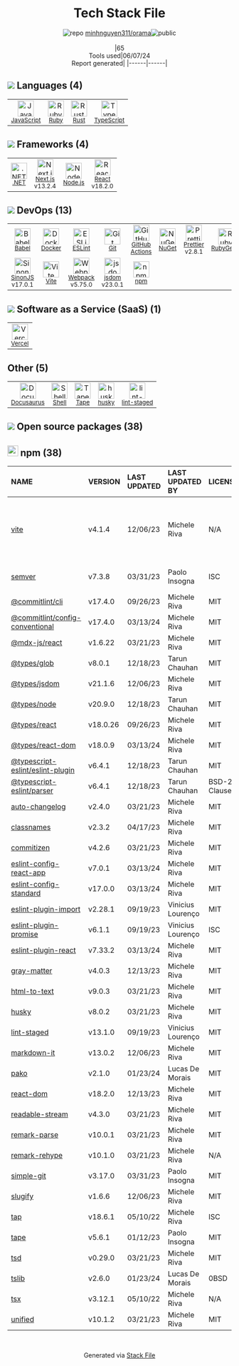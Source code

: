 <!--
&lt;--- Readme.md Snippet without images Start ---&gt;
## Tech Stack
minhnguyen311/orama is built on the following main stack:

- [JavaScript](https://developer.mozilla.org/en-US/docs/Web/JavaScript) – Languages
- [Ruby](https://www.ruby-lang.org) – Languages
- [Rust](http://www.rust-lang.org/) – Languages
- [TypeScript](http://www.typescriptlang.org) – Languages
- [.NET](http://www.microsoft.com/net/) – Frameworks (Full Stack)
- [Next.js](https://nextjs.org/) – Frameworks (Full Stack)
- [Node.js](http://nodejs.org/) – Frameworks (Full Stack)
- [React](https://reactjs.org/) – Javascript UI Libraries
- [Babel](http://babeljs.io/) – JavaScript Compilers
- [Docker](https://www.docker.com/) – Virtual Machine Platforms & Containers
- [ESLint](http://eslint.org/) – Code Review
- [GitHub Actions](https://github.com/features/actions) – Continuous Integration
- [Prettier](https://prettier.io/) – Code Review
- [SinonJS](http://sinonjs.org/) – Javascript Testing Framework
- [Vite](https://vitejs.dev/) – JS Build Tools / JS Task Runners
- [Webpack](http://webpack.js.org) – JS Build Tools / JS Task Runners
- [jsdom](https://github.com/jsdom/jsdom) – Headless Browsers
- [Vercel](https://vercel.com/) – Static Web Hosting
- [Docusaurus](https://docusaurus.io/) – Documentation as a Service & Tools
- [Shell](https://en.wikipedia.org/wiki/Shell_script) – Shells

Full tech stack [here](/techstack.md)

&lt;--- Readme.md Snippet without images End ---&gt;

&lt;--- Readme.md Snippet with images Start ---&gt;
## Tech Stack
minhnguyen311/orama is built on the following main stack:

- <img width='25' height='25' src='https://img.stackshare.io/service/1209/javascript.jpeg' alt='JavaScript'/> [JavaScript](https://developer.mozilla.org/en-US/docs/Web/JavaScript) – Languages
- <img width='25' height='25' src='https://img.stackshare.io/service/989/ruby.png' alt='Ruby'/> [Ruby](https://www.ruby-lang.org) – Languages
- <img width='25' height='25' src='https://img.stackshare.io/service/1070/v7txhrjp9pdqrkdtxxp0.png' alt='Rust'/> [Rust](http://www.rust-lang.org/) – Languages
- <img width='25' height='25' src='https://img.stackshare.io/service/1612/bynNY5dJ.jpg' alt='TypeScript'/> [TypeScript](http://www.typescriptlang.org) – Languages
- <img width='25' height='25' src='https://img.stackshare.io/service/1014/IoPy1dce_400x400.png' alt='.NET'/> [.NET](http://www.microsoft.com/net/) – Frameworks (Full Stack)
- <img width='25' height='25' src='https://img.stackshare.io/service/5936/nextjs.png' alt='Next.js'/> [Next.js](https://nextjs.org/) – Frameworks (Full Stack)
- <img width='25' height='25' src='https://img.stackshare.io/service/1011/n1JRsFeB_400x400.png' alt='Node.js'/> [Node.js](http://nodejs.org/) – Frameworks (Full Stack)
- <img width='25' height='25' src='https://img.stackshare.io/service/1020/OYIaJ1KK.png' alt='React'/> [React](https://reactjs.org/) – Javascript UI Libraries
- <img width='25' height='25' src='https://img.stackshare.io/service/2739/-1wfGjNw.png' alt='Babel'/> [Babel](http://babeljs.io/) – JavaScript Compilers
- <img width='25' height='25' src='https://img.stackshare.io/service/586/n4u37v9t_400x400.png' alt='Docker'/> [Docker](https://www.docker.com/) – Virtual Machine Platforms & Containers
- <img width='25' height='25' src='https://img.stackshare.io/service/3337/Q4L7Jncy.jpg' alt='ESLint'/> [ESLint](http://eslint.org/) – Code Review
- <img width='25' height='25' src='https://img.stackshare.io/service/11563/actions.png' alt='GitHub Actions'/> [GitHub Actions](https://github.com/features/actions) – Continuous Integration
- <img width='25' height='25' src='https://img.stackshare.io/service/7035/default_66f265943abed56bcdbfca1c866a4261b1fbb063.jpg' alt='Prettier'/> [Prettier](https://prettier.io/) – Code Review
- <img width='25' height='25' src='https://img.stackshare.io/service/3509/logo.png' alt='SinonJS'/> [SinonJS](http://sinonjs.org/) – Javascript Testing Framework
- <img width='25' height='25' src='https://img.stackshare.io/service/21547/default_1aeac791cde11ff66cc0b20dcc6144eeb185c905.png' alt='Vite'/> [Vite](https://vitejs.dev/) – JS Build Tools / JS Task Runners
- <img width='25' height='25' src='https://img.stackshare.io/service/1682/IMG_4636.PNG' alt='Webpack'/> [Webpack](http://webpack.js.org) – JS Build Tools / JS Task Runners
- <img width='25' height='25' src='https://img.stackshare.io/service/7054/preview.jpeg' alt='jsdom'/> [jsdom](https://github.com/jsdom/jsdom) – Headless Browsers
- <img width='25' height='25' src='https://img.stackshare.io/service/7618/bHjpwZem_400x400.png' alt='Vercel'/> [Vercel](https://vercel.com/) – Static Web Hosting
- <img width='25' height='25' src='https://img.stackshare.io/service/8438/xyht_7gq_400x400.jpg' alt='Docusaurus'/> [Docusaurus](https://docusaurus.io/) – Documentation as a Service & Tools
- <img width='25' height='25' src='https://img.stackshare.io/service/4631/default_c2062d40130562bdc836c13dbca02d318205a962.png' alt='Shell'/> [Shell](https://en.wikipedia.org/wiki/Shell_script) – Shells

Full tech stack [here](/techstack.md)

&lt;--- Readme.md Snippet with images End ---&gt;
-->
<div align="center">

# Tech Stack File
![](https://img.stackshare.io/repo.svg "repo") [minhnguyen311/orama](https://github.com/minhnguyen311/orama)![](https://img.stackshare.io/public_badge.svg "public")
<br/><br/>
|65<br/>Tools used|06/07/24 <br/>Report generated|
|------|------|
</div>

## <img src='https://img.stackshare.io/languages.svg'/> Languages (4)
<table><tr>
  <td align='center'>
  <img width='36' height='36' src='https://img.stackshare.io/service/1209/javascript.jpeg' alt='JavaScript'>
  <br>
  <sub><a href="https://developer.mozilla.org/en-US/docs/Web/JavaScript">JavaScript</a></sub>
  <br>
  <sub></sub>
</td>

<td align='center'>
  <img width='36' height='36' src='https://img.stackshare.io/service/989/ruby.png' alt='Ruby'>
  <br>
  <sub><a href="https://www.ruby-lang.org">Ruby</a></sub>
  <br>
  <sub></sub>
</td>

<td align='center'>
  <img width='36' height='36' src='https://img.stackshare.io/service/1070/v7txhrjp9pdqrkdtxxp0.png' alt='Rust'>
  <br>
  <sub><a href="http://www.rust-lang.org/">Rust</a></sub>
  <br>
  <sub></sub>
</td>

<td align='center'>
  <img width='36' height='36' src='https://img.stackshare.io/service/1612/bynNY5dJ.jpg' alt='TypeScript'>
  <br>
  <sub><a href="http://www.typescriptlang.org">TypeScript</a></sub>
  <br>
  <sub></sub>
</td>

</tr>
</table>

## <img src='https://img.stackshare.io/frameworks.svg'/> Frameworks (4)
<table><tr>
  <td align='center'>
  <img width='36' height='36' src='https://img.stackshare.io/service/1014/IoPy1dce_400x400.png' alt='.NET'>
  <br>
  <sub><a href="http://www.microsoft.com/net/">.NET</a></sub>
  <br>
  <sub></sub>
</td>

<td align='center'>
  <img width='36' height='36' src='https://img.stackshare.io/service/5936/nextjs.png' alt='Next.js'>
  <br>
  <sub><a href="https://nextjs.org/">Next.js</a></sub>
  <br>
  <sub>v13.2.4</sub>
</td>

<td align='center'>
  <img width='36' height='36' src='https://img.stackshare.io/service/1011/n1JRsFeB_400x400.png' alt='Node.js'>
  <br>
  <sub><a href="http://nodejs.org/">Node.js</a></sub>
  <br>
  <sub></sub>
</td>

<td align='center'>
  <img width='36' height='36' src='https://img.stackshare.io/service/1020/OYIaJ1KK.png' alt='React'>
  <br>
  <sub><a href="https://reactjs.org/">React</a></sub>
  <br>
  <sub>v18.2.0</sub>
</td>

</tr>
</table>

## <img src='https://img.stackshare.io/devops.svg'/> DevOps (13)
<table><tr>
  <td align='center'>
  <img width='36' height='36' src='https://img.stackshare.io/service/2739/-1wfGjNw.png' alt='Babel'>
  <br>
  <sub><a href="http://babeljs.io/">Babel</a></sub>
  <br>
  <sub></sub>
</td>

<td align='center'>
  <img width='36' height='36' src='https://img.stackshare.io/service/586/n4u37v9t_400x400.png' alt='Docker'>
  <br>
  <sub><a href="https://www.docker.com/">Docker</a></sub>
  <br>
  <sub></sub>
</td>

<td align='center'>
  <img width='36' height='36' src='https://img.stackshare.io/service/3337/Q4L7Jncy.jpg' alt='ESLint'>
  <br>
  <sub><a href="http://eslint.org/">ESLint</a></sub>
  <br>
  <sub></sub>
</td>

<td align='center'>
  <img width='36' height='36' src='https://img.stackshare.io/service/1046/git.png' alt='Git'>
  <br>
  <sub><a href="http://git-scm.com/">Git</a></sub>
  <br>
  <sub></sub>
</td>

<td align='center'>
  <img width='36' height='36' src='https://img.stackshare.io/service/11563/actions.png' alt='GitHub Actions'>
  <br>
  <sub><a href="https://github.com/features/actions">GitHub Actions</a></sub>
  <br>
  <sub></sub>
</td>

<td align='center'>
  <img width='36' height='36' src='https://img.stackshare.io/service/2637/6I3oEOP4_400x400.jpg' alt='NuGet'>
  <br>
  <sub><a href="https://www.nuget.org/">NuGet</a></sub>
  <br>
  <sub></sub>
</td>

<td align='center'>
  <img width='36' height='36' src='https://img.stackshare.io/service/7035/default_66f265943abed56bcdbfca1c866a4261b1fbb063.jpg' alt='Prettier'>
  <br>
  <sub><a href="https://prettier.io/">Prettier</a></sub>
  <br>
  <sub>v2.8.1</sub>
</td>

<td align='center'>
  <img width='36' height='36' src='https://img.stackshare.io/service/12795/5jL6-BA5_400x400.jpeg' alt='RubyGems'>
  <br>
  <sub><a href="https://rubygems.org/">RubyGems</a></sub>
  <br>
  <sub></sub>
</td>

</tr>
<tr>
  <td align='center'>
  <img width='36' height='36' src='https://img.stackshare.io/service/3509/logo.png' alt='SinonJS'>
  <br>
  <sub><a href="http://sinonjs.org/">SinonJS</a></sub>
  <br>
  <sub>v17.0.1</sub>
</td>

<td align='center'>
  <img width='36' height='36' src='https://img.stackshare.io/service/21547/default_1aeac791cde11ff66cc0b20dcc6144eeb185c905.png' alt='Vite'>
  <br>
  <sub><a href="https://vitejs.dev/">Vite</a></sub>
  <br>
  <sub></sub>
</td>

<td align='center'>
  <img width='36' height='36' src='https://img.stackshare.io/service/1682/IMG_4636.PNG' alt='Webpack'>
  <br>
  <sub><a href="http://webpack.js.org">Webpack</a></sub>
  <br>
  <sub>v5.75.0</sub>
</td>

<td align='center'>
  <img width='36' height='36' src='https://img.stackshare.io/service/7054/preview.jpeg' alt='jsdom'>
  <br>
  <sub><a href="https://github.com/jsdom/jsdom">jsdom</a></sub>
  <br>
  <sub>v23.0.1</sub>
</td>

<td align='center'>
  <img width='36' height='36' src='https://img.stackshare.io/service/1120/lejvzrnlpb308aftn31u.png' alt='npm'>
  <br>
  <sub><a href="https://www.npmjs.com/">npm</a></sub>
  <br>
  <sub></sub>
</td>

</tr>
</table>

## <img src='https://img.stackshare.io/saas.svg'/> Software as a Service (SaaS) (1)
<table><tr>
  <td align='center'>
  <img width='36' height='36' src='https://img.stackshare.io/service/7618/bHjpwZem_400x400.png' alt='Vercel'>
  <br>
  <sub><a href="https://vercel.com/">Vercel</a></sub>
  <br>
  <sub></sub>
</td>

</tr>
</table>

## Other (5)
<table><tr>
  <td align='center'>
  <img width='36' height='36' src='https://img.stackshare.io/service/8438/xyht_7gq_400x400.jpg' alt='Docusaurus'>
  <br>
  <sub><a href="https://docusaurus.io/">Docusaurus</a></sub>
  <br>
  <sub></sub>
</td>

<td align='center'>
  <img width='36' height='36' src='https://img.stackshare.io/service/4631/default_c2062d40130562bdc836c13dbca02d318205a962.png' alt='Shell'>
  <br>
  <sub><a href="https://en.wikipedia.org/wiki/Shell_script">Shell</a></sub>
  <br>
  <sub></sub>
</td>

<td align='center'>
  <img width='36' height='36' src='https://img.stackshare.io/service/3722/lejvzrnlpb308aftn31u_normal.png' alt='Tape'>
  <br>
  <sub><a href="https://www.npmjs.com/package/tape">Tape</a></sub>
  <br>
  <sub></sub>
</td>

<td align='center'>
  <img width='36' height='36' src='https://img.stackshare.io/service/9527/5502029.jpeg' alt='husky'>
  <br>
  <sub><a href="https://github.com/typicode/husky">husky</a></sub>
  <br>
  <sub></sub>
</td>

<td align='center'>
  <img width='36' height='36' src='https://img.stackshare.io/service/10577/11071.jpeg' alt='lint-staged'>
  <br>
  <sub><a href="https://github.com/okonet/lint-staged">lint-staged</a></sub>
  <br>
  <sub></sub>
</td>

</tr>
</table>


## <img src='https://img.stackshare.io/group.svg' /> Open source packages (38)</h2>

## <img width='24' height='24' src='https://img.stackshare.io/service/1120/lejvzrnlpb308aftn31u.png'/> npm (38)

|NAME|VERSION|LAST UPDATED|LAST UPDATED BY|LICENSE|VULNERABILITIES|
|:------|:------|:------|:------|:------|:------|
|[vite](https://www.npmjs.com/vite)|v4.1.4|12/06/23|Michele Riva |N/A|[CVE-2024-23331](https://github.com/advisories/GHSA-c24v-8rfc-w8vw) (High)<br/>[CVE-2023-34092](https://github.com/advisories/GHSA-353f-5xf4-qw67) (High)<br/>[CVE-2024-31207](https://github.com/advisories/GHSA-8jhw-289h-jh2g) (Moderate)|
|[semver](https://www.npmjs.com/semver)|v7.3.8|03/31/23|Paolo Insogna |ISC|[CVE-2022-25883](https://github.com/advisories/GHSA-c2qf-rxjj-qqgw) (Moderate)|
|[@commitlint/cli](https://www.npmjs.com/@commitlint/cli)|v17.4.0|09/26/23|Michele Riva |MIT|N/A|
|[@commitlint/config-conventional](https://www.npmjs.com/@commitlint/config-conventional)|v17.4.0|03/13/24|Michele Riva |MIT|N/A|
|[@mdx-js/react](https://www.npmjs.com/@mdx-js/react)|v1.6.22|03/21/23|Michele Riva |MIT|N/A|
|[@types/glob](https://www.npmjs.com/@types/glob)|v8.0.1|12/18/23|Tarun Chauhan |MIT|N/A|
|[@types/jsdom](https://www.npmjs.com/@types/jsdom)|v21.1.6|12/06/23|Michele Riva |MIT|N/A|
|[@types/node](https://www.npmjs.com/@types/node)|v20.9.0|12/18/23|Tarun Chauhan |MIT|N/A|
|[@types/react](https://www.npmjs.com/@types/react)|v18.0.26|09/26/23|Michele Riva |MIT|N/A|
|[@types/react-dom](https://www.npmjs.com/@types/react-dom)|v18.0.9|03/13/24|Michele Riva |MIT|N/A|
|[@typescript-eslint/eslint-plugin](https://www.npmjs.com/@typescript-eslint/eslint-plugin)|v6.4.1|12/18/23|Tarun Chauhan |MIT|N/A|
|[@typescript-eslint/parser](https://www.npmjs.com/@typescript-eslint/parser)|v6.4.1|12/18/23|Tarun Chauhan |BSD-2-Clause|N/A|
|[auto-changelog](https://www.npmjs.com/auto-changelog)|v2.4.0|03/21/23|Michele Riva |MIT|N/A|
|[classnames](https://www.npmjs.com/classnames)|v2.3.2|04/17/23|Michele Riva |MIT|N/A|
|[commitizen](https://www.npmjs.com/commitizen)|v4.2.6|03/21/23|Michele Riva |MIT|N/A|
|[eslint-config-react-app](https://www.npmjs.com/eslint-config-react-app)|v7.0.1|03/13/24|Michele Riva |MIT|N/A|
|[eslint-config-standard](https://www.npmjs.com/eslint-config-standard)|v17.0.0|03/13/24|Michele Riva |MIT|N/A|
|[eslint-plugin-import](https://www.npmjs.com/eslint-plugin-import)|v2.28.1|09/19/23|Vinicius Lourenço |MIT|N/A|
|[eslint-plugin-promise](https://www.npmjs.com/eslint-plugin-promise)|v6.1.1|09/19/23|Vinicius Lourenço |ISC|N/A|
|[eslint-plugin-react](https://www.npmjs.com/eslint-plugin-react)|v7.33.2|03/13/24|Michele Riva |MIT|N/A|
|[gray-matter](https://www.npmjs.com/gray-matter)|v4.0.3|12/13/23|Michele Riva |MIT|N/A|
|[html-to-text](https://www.npmjs.com/html-to-text)|v9.0.3|03/21/23|Michele Riva |MIT|N/A|
|[husky](https://www.npmjs.com/husky)|v8.0.2|03/21/23|Michele Riva |MIT|N/A|
|[lint-staged](https://www.npmjs.com/lint-staged)|v13.1.0|09/19/23|Vinicius Lourenço |MIT|N/A|
|[markdown-it](https://www.npmjs.com/markdown-it)|v13.0.2|12/06/23|Michele Riva |MIT|N/A|
|[pako](https://www.npmjs.com/pako)|v2.1.0|01/23/24|Lucas De Morais |MIT|N/A|
|[react-dom](https://www.npmjs.com/react-dom)|v18.2.0|12/13/23|Michele Riva |MIT|N/A|
|[readable-stream](https://www.npmjs.com/readable-stream)|v4.3.0|03/21/23|Michele Riva |MIT|N/A|
|[remark-parse](https://www.npmjs.com/remark-parse)|v10.0.1|03/21/23|Michele Riva |MIT|N/A|
|[remark-rehype](https://www.npmjs.com/remark-rehype)|v10.1.0|03/21/23|Michele Riva |N/A|N/A|
|[simple-git](https://www.npmjs.com/simple-git)|v3.17.0|03/31/23|Paolo Insogna |MIT|N/A|
|[slugify](https://www.npmjs.com/slugify)|v1.6.6|12/06/23|Michele Riva |MIT|N/A|
|[tap](https://www.npmjs.com/tap)|v18.6.1|05/10/22|Michele Riva |ISC|N/A|
|[tape](https://www.npmjs.com/tape)|v5.6.1|01/12/23|Paolo Insogna |MIT|N/A|
|[tsd](https://www.npmjs.com/tsd)|v0.29.0|03/21/23|Michele Riva |MIT|N/A|
|[tslib](https://www.npmjs.com/tslib)|v2.6.0|01/23/24|Lucas De Morais |0BSD|N/A|
|[tsx](https://www.npmjs.com/tsx)|v3.12.1|05/10/22|Michele Riva |N/A|N/A|
|[unified](https://www.npmjs.com/unified)|v10.1.2|03/21/23|Michele Riva |MIT|N/A|

<br/>
<div align='center'>

Generated via [Stack File](https://github.com/marketplace/stack-file)
